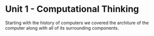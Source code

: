 # Unit 1 - Computational Thinking

Starting with the history of computers we covered the architure of the computer along with all of its surrounding components.
